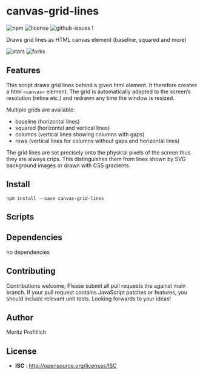 # canvas-grid-lines

![npm](https://img.shields.io/npm/v/canvas-grid-lines.svg) ![license](https://img.shields.io/npm/l/canvas-grid-lines.svg) ![github-issues](https://img.shields.io/github/issues/profitlich-ch/canvas-grid-lines.svg)  !

Draws grid lines as HTML canvas element (baseline, squared and more) 

![stars](https://img.shields.io/github/stars/profitlich-ch/canvas-grid-lines.svg)
![forks](https://img.shields.io/github/forks/profitlich-ch/canvas-grid-lines.svg)


## Features
This script draws grid lines behind a given html element. It therefore creates a html `<canvas>` element. The grid is automatically adapted to the screen’s resolution (retina etc.) and redrawn any time the window is resized.

Multiple grids are available:

- baseline (horizontal lines)
- squared (horizontal and vertical lines)
- columns (vertical lines showing columns with gaps)
- rows (vertical lines for columns without gaps and horizontal lines)

The grid lines are set precisely onto the physical pixels of the screen thus they are always crips. This distinguishes them from lines shown by SVG background images or drawn with CSS gradients.

## Install

`npm install --save canvas-grid-lines`


## Scripts

 <!-- - **npm run test** : `echo "Error: no test specified" && exit 1` -->

## Dependencies

no dependencies


## Contributing

Contributions welcome; Please submit all pull requests the against main branch. If your pull request contains JavaScript patches or features, you should include relevant unit tests. Looking forwards to your ideas!

## Author

Moritz Profitlich

## License

 - **ISC** : http://opensource.org/licenses/ISC
